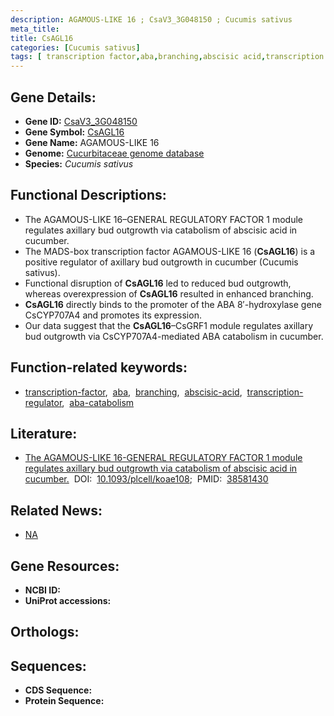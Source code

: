 ```yaml
---
description: AGAMOUS-LIKE 16 ; CsaV3_3G048150 ; Cucumis sativus
meta_title:
title: CsAGL16
categories: [Cucumis sativus]
tags: [ transcription factor,aba,branching,abscisic acid,transcription regulator,aba catabolism ]
---
```


## Gene Details:
- **Gene ID:** [CsaV3_3G048150]()
- **Gene Symbol:** <u>CsAGL16</u>
- **Gene Name:** AGAMOUS-LIKE 16
- **Genome:** [Cucurbitaceae genome database]()
- **Species:** *Cucumis sativus*

## Functional Descriptions:
   - The AGAMOUS-LIKE 16–GENERAL REGULATORY FACTOR 1 module regulates axillary bud outgrowth via catabolism of abscisic acid in cucumber.
   - The MADS-box transcription factor AGAMOUS-LIKE 16 (**CsAGL16**) is a positive regulator of axillary bud outgrowth in cucumber (Cucumis sativus). 
   - Functional disruption of **CsAGL16** led to reduced bud outgrowth, whereas overexpression of **CsAGL16** resulted in enhanced branching.
   - **CsAGL16** directly binds to the promoter of the ABA 8′-hydroxylase gene CsCYP707A4 and promotes its expression.
   - Our data suggest that the **CsAGL16**–CsGRF1 module regulates axillary bud outgrowth via CsCYP707A4-mediated ABA catabolism in cucumber.

## Function-related keywords:
   - [transcription-factor](/tags/transcription-factor/),&nbsp;&nbsp;[aba](/tags/aba/),&nbsp;&nbsp;[branching](/tags/branching/),&nbsp;&nbsp;[abscisic-acid](/tags/abscisic-acid/),&nbsp;&nbsp;[transcription-regulator](/tags/transcription-regulator/),&nbsp;&nbsp;[aba-catabolism](/tags/aba-catabolism/)

## Literature:
   - [The AGAMOUS-LIKE 16-GENERAL REGULATORY FACTOR 1 module regulates axillary bud outgrowth via catabolism of abscisic acid in cucumber.](https://www.doi.org/10.1093/plcell/koae108)&nbsp;&nbsp;DOI:&nbsp;&nbsp;[10.1093/plcell/koae108](https://www.doi.org/10.1093/plcell/koae108);&nbsp;&nbsp;PMID:&nbsp;&nbsp;[38581430](https://pubmed.ncbi.nlm.nih.gov/38581430/)

## Related News:
   - [NA](https://mp.weixin.qq.com/s?__biz=Mzg3MDEwNDEyMg==&mid=2247566161&idx=3&sn=8b12285e3b807dba21f807a4f314c44b&chksm=cf2c7066beff40695561a9187feb8ad114d21e03faf468dafba2b720786a9e11cd1fbb5d8e49&scene=27#wechat_redirect)

## Gene Resources:
- **NCBI ID:**  [](https://www.ncbi.nlm.nih.gov/search/all/?term=)
- **UniProt accessions:**  [](https://www.uniprot.org/uniprotkb//entry)

## Orthologs:

## Sequences:
- **CDS Sequence:**
- **Protein Sequence:**
